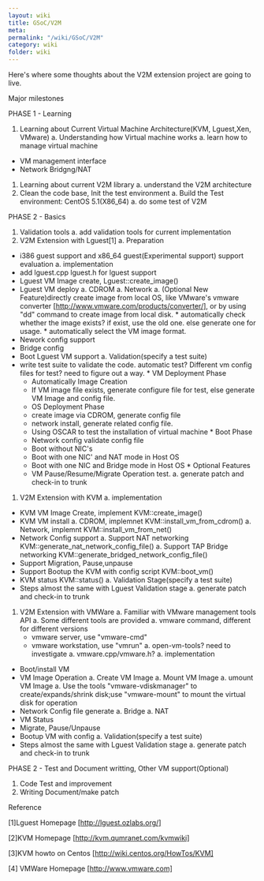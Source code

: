 ```yaml
---
layout: wiki
title: GSoC/V2M
meta: 
permalink: "/wiki/GSoC/V2M"
category: wiki
folder: wiki
---
```

<!-- Name: GSoC/V2M -->
<!-- Version: 28 -->
<!-- Author: pyzhang -->
Here's where some thoughts about the V2M extension project are going to live.

Major milestones

PHASE 1 - Learning
 1. Learning about Current Virtual Machine Architecture(KVM, Lguest,Xen, VMware)
  a. Understanding how Virtual machine works
  a. learn how to manage virtual machine
   * VM management interface
   * Network Bridgng/NAT
 1. Learning about current V2M library
  a. understand the V2M architecture
 1. Clean the code base, Init the test environment
  a. Build the Test environment: CentOS 5.1(X86_64)
  a. do some test of V2M

PHASE 2 - Basics
 1. Validation tools
  a. add validation tools for current implementation
 1. V2M Extension with Lguest[1]
  a. Preparation
   * i386 guest support and x86_64 guest(Experimental support) support evaluation
  a. implementation
   * add lguest.cpp lguest.h for lguest support
   * Lguest VM Image create, Lguest::create_image()
   * Lguest VM deploy
    a. CDROM
    a. Network
    a. (Optional New Feature)directly create image from local OS, like VMware's vmware converter [http://www.vmware.com/products/converter/], or by using "dd" command to create image from local disk.
    * automatically check whether the image exists? if exist, use the old one. else generate one for usage.
    * automatically select the VM image format.
   * Nework config support
   * Bridge config
   * Boot Lguest VM support
  a. Validation(specify a test suite)
   * write test suite to validate the code. automatic test? Different vm config files for test? need to figure out a way.
    * VM Deployment Phase
     * Automatically Image Creation
      * If VM image file exists, generate configure file for test, else generate VM Image and config file.
     * OS Deployment Phase
      * create image via CDROM, generate config file
      * network install, generate related config file.
      * Using OSCAR to test the installation of virtual machine
    * Boot Phase
     * Network config validate config file
      * Boot without NIC's
      * Boot with one NIC' and NAT mode in Host OS
      * Boot with one NIC and Bridge mode in Host OS
    * Optional Features
     * VM Pause/Resume/Migrate Operation test.
  a. generate patch and check-in to trunk
 1. V2M Extension with KVM
  a. implementation
   * KVM VM Image Create, implement KVM::create_image()
   * KVM VM install 
    a. CDROM, implemnet KVM::install_vm_from_cdrom()
    a. Network, implemnt KVM::install_vm_from_net()
   * Network Config support
    a. Support NAT networking KVM::generate_nat_network_config_file()
    a. Support TAP Bridge networking KVM::generate_bridged_network_config_file()
   * Support Migration, Pause,unpause
   * Support Bootup the KVM with config script KVM::boot_vm()
   * KVM status KVM::status()
  a. Validation Stage(specify a test suite)
   * Steps almost the same with Lguest Validation stage
  a. generate patch and check-in to trunk

 1. V2M Extension with VMWare
  a. Familiar with VMware management tools API
   a. Some different tools are provided
    a. vmware command, different for different versions 
     * vmware server, use "vmware-cmd"
     * vmware workstation, use "vmrun"
    a. open-vm-tools? need to investigate
   a. vmware.cpp/vmware.h?
  a. implementation
   * Boot/install VM
   * VM Image Operation
    a. Create VM Image
    a. Mount VM Image
    a. umount VM Image
    a. Use the tools "vmware-vdiskmanager" to create/expands/shrink disk;use "vmware-mount" to mount the virtual disk for operation
   * Network Config file generate
    a. Bridge
    a. NAT
   * VM Status 
   * Migrate, Pause/Unpause
   * Bootup VM with config
  a. Validation(specify a test suite)
   * Steps almost the same with Lguest Validation stage
  a. generate patch and check-in to trunk

PHASE 2 - Test and Document writting, Other VM support(Optional)
 1. Code Test and improvement
 1. Writing Document/make patch

Reference

[1]Lguest Homepage [http://lguest.ozlabs.org/]

[2]KVM Homepage [http://kvm.qumranet.com/kvmwiki]

[3]KVM howto on Centos [http://wiki.centos.org/HowTos/KVM]

[4] VMWare Homepage [http://www.vmware.com]
